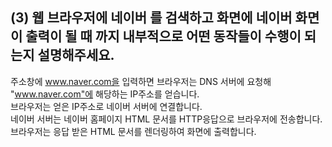 ## (3) 웹 브라우저에 네이버 를 검색하고 화면에 네이버 화면이 출력이 될 때 까지 내부적으로 어떤 동작들이 수행이 되는지 설명해주세요.

주소창에 www.naver.com을 입력하면 브라우저는 DNS 서버에 요청해 "www.naver.com"에 해당하는 IP주소를 얻습니다.</br>
브라우저는 얻은 IP주소로 네이버 서버에 연결합니다.</br>
네이버 서버는 네이버 홈페이지 HTML 문서를 HTTP응답으로 브라우저에 전송합니다.</br>
브라우저는 응답 받은 HTML 문서를 렌더링하여 화면에 출력합니다.
